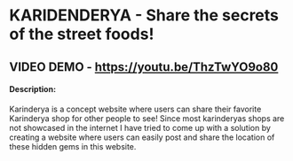 # KARIDENDERYA - Share the secrets of the street foods!
## VIDEO DEMO - https://youtu.be/ThzTwYO9o80
#### Description:
Karinderya is a concept website where users can share their favorite Karinderya shop for other people to see! Since most karinderyas shops are not showcased in the internet I have tried to come up with a solution by creating a website where users can easily post and share the location of these hidden gems in this website.
